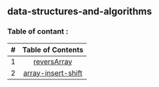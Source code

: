 ## data-structures-and-algorithms
### Table of contant :
| #      | Table of Contents 
| :---        |    :----:         
| 1      | [reversArray](https://github.com/jadaan96/data-structures-and-algorithms/blob/main/reversArray.md)       
| 2   | [array-insert-shift](https://github.com/jadaan96/data-structures-and-algorithms/blob/main/arrayInsertShift.md)
